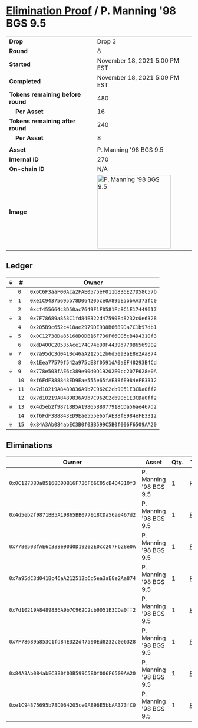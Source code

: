 # [Elimination Proof](./readme.md) / P. Manning &#039;98 BGS 9.5

|||
|---|---|
| **Drop** | Drop 3 |
| **Round** | 8 |
| **Started** | November 18, 2021 5:00 PM EST |
| **Completed** | November 18, 2021 5:09 PM EST |
| **Tokens remaining before round** | 480 |
| **&nbsp;&nbsp;&nbsp;&nbsp;Per Asset** | 16 |
| **Tokens remaining after round** | 240 |
| **&nbsp;&nbsp;&nbsp;&nbsp;Per Asset** | 8 |
| | |
| **Asset** | P. Manning &#039;98 BGS 9.5 |
| **Internal ID** | 270 |
| **On-chain ID** | N/A |
| **Image** | <img src="https://tcdn.blokpax.com/94d9199b-dc3a-456b-9dde-4b587cc3f6a0/1ee17ace59e1b978ee8e677be0743e64331b259784df7bb1bba11233b6c77f29.jpg" height="200" alt="P. Manning &#039;98 BGS 9.5" /> |

## Ledger

| 💀 | # | Owner |
| --- | --- | --- |
|  | `0` | `0x6C6F3aaF00Aca2FAE0575eF011b836E27D58C57b` |
| 💀 | `1` | `0xe1C94375695b78D064205ce0A896E5bbAA373fC0` |
|  | `2` | `0xcf455664c3D50ac7649F1F0581Fc8C1E17449617` |
| 💀 | `3` | `0x7F78689a853C1fd84E322d47590Ed8232c0e6328` |
|  | `4` | `0x205B9c652c418ae2979DE938B6689Da7C1b97db1` |
| 💀 | `5` | `0x0C12738Da85168D0DB16F736F66C05cB4D4310f3` |
|  | `6` | `0xdD400C20535Ace174C74eD0F4439d770B6569902` |
| 💀 | `7` | `0x7a95dC3d041Bc46aA212512b6d5ea3aE8e2Aa874` |
|  | `8` | `0x1Eea77579f542a975cE8f0591dA0aEF48293B4Cd` |
| 💀 | `9` | `0x778e503fAE6c389e90d0D19202E0cc207F628e0A` |
|  | `10` | `0xf6FdF388843ED9Eae555e65fAE38fE984eFE3312` |
| 💀 | `11` | `0x7d10219A8489836A9b7C962C2cb9051E3CDa0ff2` |
|  | `12` | `0x7d10219A8489836A9b7C962C2cb9051E3CDa0ff2` |
| 💀 | `13` | `0x4d5eb2f9871BB5A19865BB077918CDa56ae467d2` |
|  | `14` | `0xf6FdF388843ED9Eae555e65fAE38fE984eFE3312` |
| 💀 | `15` | `0x84A3Ab084abEC3B0f03B599C5B0f006F6509AA20` |


## Eliminations

| Owner | Asset | Qty. | Transaction |
| --- | --- | --- | --- |
| `0x0C12738Da85168D0DB16F736F66C05cB4D4310f3` | P. Manning '98 BGS 9.5 | 1 | [Polygonscan](https://polygonscan.com/tx/0x008caa20cf58a2c15592e2745d5ca67e29e6aaa7b3dd51781c54a274e5d3318c) |
| `0x4d5eb2f9871BB5A19865BB077918CDa56ae467d2` | P. Manning '98 BGS 9.5 | 1 | [Polygonscan](https://polygonscan.com/tx/0x611c349460686c527c01a3a865bc8e9d7739696678fb45496b7c52505d9acf1a) |
| `0x778e503fAE6c389e90d0D19202E0cc207F628e0A` | P. Manning '98 BGS 9.5 | 1 | [Polygonscan](https://polygonscan.com/tx/0xb32b66dd2edd1735c336a69794107c08a53481bdefcafbe80e5312191055b253) |
| `0x7a95dC3d041Bc46aA212512b6d5ea3aE8e2Aa874` | P. Manning '98 BGS 9.5 | 1 | [Polygonscan](https://polygonscan.com/tx/0xbb4285fc247b2583bedd7e38c79134471b8c7a541ff79695b2c9be02b25e7f1f) |
| `0x7d10219A8489836A9b7C962C2cb9051E3CDa0ff2` | P. Manning '98 BGS 9.5 | 1 | [Polygonscan](https://polygonscan.com/tx/0x81569f049e1ae7e81dc29b2ace27a745f45eba0c2b257b342ce255c09d261e71) |
| `0x7F78689a853C1fd84E322d47590Ed8232c0e6328` | P. Manning '98 BGS 9.5 | 1 | [Polygonscan](https://polygonscan.com/tx/0x25d541e45d2d48c7eefe9e5a51e7a40a8952e604eb3b028dce13a9d013953b95) |
| `0x84A3Ab084abEC3B0f03B599C5B0f006F6509AA20` | P. Manning '98 BGS 9.5 | 1 | [Polygonscan](https://polygonscan.com/tx/0x808bc1ea9e00832042fc25e4ea947196c52370fc2a0228ffb16953e956abd1ac) |
| `0xe1C94375695b78D064205ce0A896E5bbAA373fC0` | P. Manning '98 BGS 9.5 | 1 | [Polygonscan](https://polygonscan.com/tx/0xb343b5da9e705de1b9f45db5769274c23f96ff595e137bbec766fecf7cf9b99e) |
